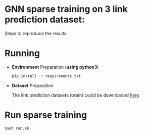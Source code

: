 GNN sparse training on 3 link prediction dataset: 
===========

Steps to reproduce the results:

Running 
============

* **Environment** Preparation (**using python3**)

  ```bash
  pip install -r requirements.txt
  ```

* **Dataset** Preparation

  The link prediction datasets (brain) could be downloaded [here](https://drive.google.com/file/d/1jlfQHiz1slZ6mDeXgHABoIGEZffa--Ln/view?usp=sharing).

Run sparse training
============

`bash run.sh`
